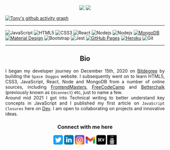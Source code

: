 <p align="center">
    <img width="49%" src="https://github-readme-stats.vercel.app/api?username=tonyedgal&show_icons=true&theme=city_lights&border_color=1D252C" />
    <img width="49%" src="https://github-readme-streak-stats.herokuapp.com/?user=tonyedgal&theme=city-lights" />
</p>

[![Tony's github activity graph](https://activity-graph.herokuapp.com/graph?username=tonyedgal&theme=react-dark)](https://github.com/tonyedgal/github-readme-activity-graph)

<hr />

![JavaScript](https://img.shields.io/badge/-JavaScript-black?style=flat-square&logo=javascript)
![HTML5](https://img.shields.io/badge/-HTML5-E34F26?style=flat-square&logo=html5&logoColor=white)
![CSS3](https://img.shields.io/badge/-CSS3-1572B6?style=flat-square&logo=css3)
![React](https://img.shields.io/badge/-React-black?style=flat-square&logo=react)
![Nodejs](https://img.shields.io/badge/-Nodejs-black?style=flat-square&logo=Node.js)
![Nodejs](https://img.shields.io/badge/-Express-black?style=flat-square&logo=Express)
<a href="#"><img alt="MongoDB" src ="https://img.shields.io/badge/MongoDB-%234ea94b.svg?logo=mongodb&logoColor=white"></a>
<a href="#"><img alt="Material Design" src="https://img.shields.io/badge/Material%20Design%20-%230081CB.svg?logo=material-design&logoColor=white"></a>
![Bootstrap](https://img.shields.io/badge/-Bootstrap-563D7C?style=flat-square&logo=bootstrap)
![Jest](https://img.shields.io/badge/-Jest-563D7C?style=flat-square&logo=jest)
<a href="#"><img alt="GitHub Pages" src="https://img.shields.io/badge/GitHub%20Pages-%23327FC7.svg?logo=github&logoColor=white"></a>
<a href="#"><img alt="Heroku" src="https://img.shields.io/badge/Heroku%20-%23430098.svg?logo=heroku&logoColor=white"></a>
![Git](https://img.shields.io/badge/-Git-black?style=flat-square&logo=git)

<hr />
<h2 align="center">Bio</h2>
<p align="justify">
I began my developer journey on December 15th, 2020 on <a href="https://www.bitdegree.org" target="_blank" rel="noopener noreferrer">Bitdegree</a> by building the <code>Space Doggos</code> website. I subsequently went on to learn HTML5, CSS3, JavaScript, React, Node and MongoDB from a number of online sources, including <a href="https://www.frontendmasters.com" target="_blank" rel="noopener noreferrer">FrontendMasters</a>, <a href="https://www.freecodecamp.org" target="_blank" rel="noopener noreferrer">FreeCodeCamp</a> and <a href="https://www.betterchalk.com" target="_blank" rel="noopener noreferrer">Betterchalk</a> (previously known as <code>Edconnect</code>) etc, just to name a few. <br />
Around mid 2021 I got into Technical writing to better understand key concepts in JavaScript and I published my first article on <code>JavaScript Closures</code> here on <a href="https://www.dev.to/tonyedgal" target="_blank" rel="noopener noreferrer">Dev</a>. I am open to collaborating on projects and innovative ideas.
</p>

<h3 align="center">Connect with me here</h3>
<p align="center">
<a href="https://twitter.com/TonyEdgal" target="blank"><img align="center" src="https://github.com/tonyedgal/tonyedgal/blob/main/assets/twitter.svg" alt="tonyedgaltwitter" height="30" width="30" /></a>  
<a href="https://www.linkedin.com/in/anthony-edgal-8ba13715b" target="blank"><img align="center" src="https://github.com/tonyedgal/tonyedgal/blob/main/assets/linkedin.svg" alt="tonyedgallinkedin" height="30" width="30" /></a>  
<a href="https://instagram.com/tonyedgal" target="blank"><img align="center" src="https://github.com/tonyedgal/tonyedgal/blob/main/assets/instagram.svg" alt="tonyedgalinstagram" height="30" width="30" /></a>  
<a href="mailto:tonyedgal@gmail.com" target="blank"><img align="center" src="https://github.com/tonyedgal/tonyedgal/blob/main/assets/gmail.svg" alt="tonyedgalgmail" height="30" width="30" /></a>  
<a href="https://dev.to/tonyedgal" target="blank"><img align="center" src="https://github.com/tonyedgal/tonyedgal/blob/main/assets/dev.svg" alt="tonyedgaldevto" height="30" width="30" /></a>  
<a href="https://bit.ly/tonyedgalportfolio" target="blank"><img align="center" src="https://github.com/tonyedgal/tonyedgal/blob/main/assets/portfolio.svg" alt="tonyedgalportfolio" height="30" width="30" /></a>
</p>
